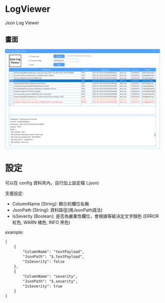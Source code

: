 # LogViewer
Json Log Viewer


## 畫面
![image](https://github.com/PinXian53/LogViewer/blob/main/image/v1.0.0.png)

# 設定
可以在 config 資料夾內，自行加上設定檔 (.json)

支援設定:
- ColumnName [String]: 顯示的欄位名稱
- JsonPath [String]: 資料路徑(用JsonPath語法)
- IsSeverity [Boolean]: 是否為嚴重性欄位，會根據等級決定文字顏色 (ERROR 紅色, WARN 橘色, INFO 黑色)

example:
```
[
	{
		"ColumnName": "textPayload",
		"JsonPath": "$.textPayload",
		"IsSeverity": false
	},
	{
		"ColumnName": "severity",
		"JsonPath": "$.severity",
		"IsSeverity": true
	}
]
```

